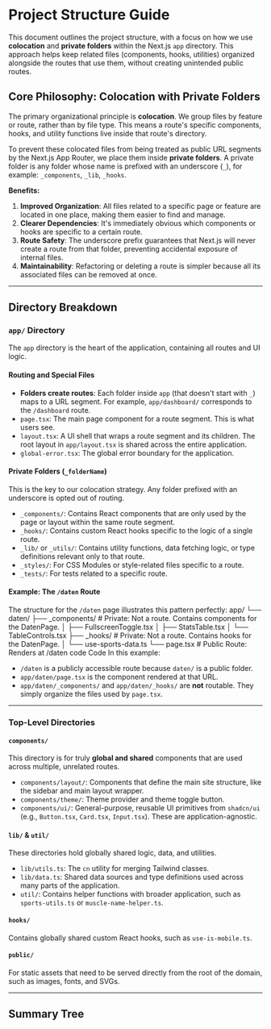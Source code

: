 # Project Structure Guide

This document outlines the project structure, with a focus on how we use **colocation** and **private folders** within the Next.js `app` directory. This approach helps keep related files (components, hooks, utilities) organized alongside the routes that use them, without creating unintended public routes.

## Core Philosophy: Colocation with Private Folders

The primary organizational principle is **colocation**. We group files by feature or route, rather than by file type. This means a route's specific components, hooks, and utility functions live inside that route's directory.

To prevent these colocated files from being treated as public URL segments by the Next.js App Router, we place them inside **private folders**. A private folder is any folder whose name is prefixed with an underscore (`_`), for example: `_components`, `_lib`, `_hooks`.

**Benefits:**

1.  **Improved Organization**: All files related to a specific page or feature are located in one place, making them easier to find and manage.
2.  **Clearer Dependencies**: It's immediately obvious which components or hooks are specific to a certain route.
3.  **Route Safety**: The underscore prefix guarantees that Next.js will never create a route from that folder, preventing accidental exposure of internal files.
4.  **Maintainability**: Refactoring or deleting a route is simpler because all its associated files can be removed at once.

---

## Directory Breakdown

### `app/` Directory

The `app` directory is the heart of the application, containing all routes and UI logic.

#### Routing and Special Files

- **Folders create routes**: Each folder inside `app` (that doesn't start with `_`) maps to a URL segment. For example, `app/dashboard/` corresponds to the `/dashboard` route.
- `page.tsx`: The main page component for a route segment. This is what users see.
- `layout.tsx`: A UI shell that wraps a route segment and its children. The root layout in `app/layout.tsx` is shared across the entire application.
- `global-error.tsx`: The global error boundary for the application.

#### Private Folders (`_folderName`)

This is the key to our colocation strategy. Any folder prefixed with an underscore is opted out of routing.

- `_components/`: Contains React components that are only used by the page or layout within the same route segment.
- `_hooks/`: Contains custom React hooks specific to the logic of a single route.
- `_lib/` or `_utils/`: Contains utility functions, data fetching logic, or type definitions relevant only to that route.
- `_styles/`: For CSS Modules or style-related files specific to a route.
- `_tests/`: For tests related to a specific route.

#### Example: The `/daten` Route

The structure for the `/daten` page illustrates this pattern perfectly:
app/
└── daten/
├── \_components/ # Private: Not a route. Contains components for the DatenPage.
│ ├── FullscreenToggle.tsx
│ ├── StatsTable.tsx
│ └── TableControls.tsx
├── \_hooks/ # Private: Not a route. Contains hooks for the DatenPage.
│ └── use-sports-data.ts
└── page.tsx # Public Route: Renders at /daten
code
Code
In this example:

- `/daten` is a publicly accessible route because `daten/` is a public folder.
- `app/daten/page.tsx` is the component rendered at that URL.
- `app/daten/_components/` and `app/daten/_hooks/` are **not** routable. They simply organize the files used by `page.tsx`.

---

### Top-Level Directories

#### `components/`

This directory is for truly **global and shared** components that are used across multiple, unrelated routes.

- `components/layout/`: Components that define the main site structure, like the sidebar and main layout wrapper.
- `components/theme/`: Theme provider and theme toggle button.
- `components/ui/`: General-purpose, reusable UI primitives from `shadcn/ui` (e.g., `Button.tsx`, `Card.tsx`, `Input.tsx`). These are application-agnostic.

#### `lib/` & `util/`

These directories hold globally shared logic, data, and utilities.

- `lib/utils.ts`: The `cn` utility for merging Tailwind classes.
- `lib/data.ts`: Shared data sources and type definitions used across many parts of the application.
- `util/`: Contains helper functions with broader application, such as `sports-utils.ts` or `muscle-name-helper.ts`.

#### `hooks/`

Contains globally shared custom React hooks, such as `use-is-mobile.ts`.

#### `public/`

For static assets that need to be served directly from the root of the domain, such as images, fonts, and SVGs.

---

## Summary Tree
